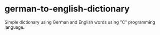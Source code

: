 # german-to-english-dictionary
Simple dictionary using German and English words using "C" programming language. 
